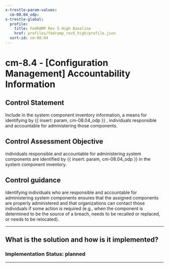 ```yaml
---
x-trestle-param-values:
  cm-08.04_odp:
x-trestle-global:
  profile:
    title: FedRAMP Rev 5 High Baseline
    href: profiles/fedramp_rev5_high/profile.json
  sort-id: cm-08.04
---
```


# cm-8.4 - \[Configuration Management\] Accountability Information

## Control Statement

Include in the system component inventory information, a means for identifying by {{ insert: param, cm-08.04_odp }} , individuals responsible and accountable for administering those components.

## Control Assessment Objective

individuals responsible and accountable for administering system components are identified by {{ insert: param, cm-08.04_odp }} in the system component inventory.

## Control guidance

Identifying individuals who are responsible and accountable for administering system components ensures that the assigned components are properly administered and that organizations can contact those individuals if some action is required (e.g., when the component is determined to be the source of a breach, needs to be recalled or replaced, or needs to be relocated).

______________________________________________________________________

## What is the solution and how is it implemented?

<!-- For implementation status enter one of: implemented, partial, planned, alternative, not-applicable -->

<!-- Note that the list of rules under ### Rules: is read-only and changes will not be captured after assembly to JSON -->
<!-- Add control implementation description here for control: cm-8.4 -->

### Implementation Status: planned

______________________________________________________________________
